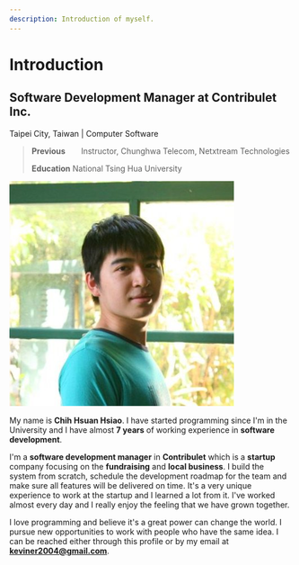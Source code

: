 ```yaml
---
description: Introduction of myself.
---
```


# Introduction

## Software Development Manager at Contribulet Inc.

Taipei City, Taiwan \| Computer Software 

> **Previous**  Instructor, Chunghwa Telecom, Netxtream Technologies
>
> **Education**      National Tsing Hua University

![](.gitbook/assets/my.jpg)

My name is **Chih Hsuan Hsiao**. I have started programming since I'm in the University and I have almost **7 years** of working experience in **software development**.

I'm a **software development manager** in **Contribulet** which is a **startup** company focusing on the **fundraising** and **local business**. I build the system from scratch, schedule the development roadmap for the team and make sure all features will be delivered on time. It's a very unique experience to work at the startup and I learned a lot from it. I've worked almost every day and I really enjoy the feeling that we have grown together.

I love programming and believe it's a great power can change the world. I pursue new opportunities to work with people who have the same idea. I can be reached either through this profile or by my email at **keviner2004@gmail.com**.



